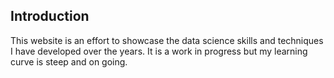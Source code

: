## Introduction
This website is an effort to showcase the data science skills and techniques I have developed over the years. It is a work in progress but my learning curve is steep and on going. 

